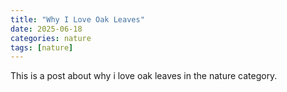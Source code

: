 ```yaml
---
title: "Why I Love Oak Leaves"
date: 2025-06-18
categories: nature
tags: [nature]
---
```


This is a post about why i love oak leaves in the nature category.
